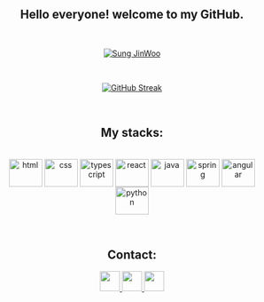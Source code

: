 <h2 align="center">Hello everyone! welcome to my GitHub.</h2>

<p>&nbsp;</p>
<div align="center">
  <a href="https://github.com/amaroelias">
    <img src="https://media1.tenor.com/m/TE2_-xvv3uwAAAAC/anime-adam-apple.gif" alt="Sung JinWoo">
  </a>
</div>
<p>&nbsp;</p>

<div align="center">
  <a href="https://github.com/amaroelias">
    
  [![GitHub Streak](https://streak-stats.demolab.com/?user=amaroelias&theme=algolia)](https://github.com/amaroelias)
  
  </a>
</div>


<p>&nbsp;</p>

<h2 align="center">My stacks:</h2>

<div align="center" style="display: inline_block"><br>
  <img href="https://github.com/amaroelias" align="center" alt="html" height="50" width="60" src="https://cdn.jsdelivr.net/gh/devicons/devicon/icons/html5/html5-original.svg">
  <img href="https://github.com/amaroelias" align="center" alt="css" height="50" width="60" src="https://cdn.jsdelivr.net/gh/devicons/devicon/icons/css3/css3-original.svg">
  <img href="https://github.com/amaroelias" align="center" alt="typescript" height="50" width="60" src="https://cdn.jsdelivr.net/gh/devicons/devicon@latest/icons/typescript/typescript-original.svg">
  <img href="https://github.com/amaroelias" align="center" alt="react" height="50" width="60" src="https://cdn.jsdelivr.net/gh/devicons/devicon@latest/icons/react/react-original.svg">
  <img href="https://github.com/amaroelias" align="center" alt="java" height="50" width="60" src="https://cdn.jsdelivr.net/gh/devicons/devicon/icons/java/java-original.svg">
  <img href="https://github.com/amaroelias" align="center" alt="spring" height="50" width="60" src="https://cdn.jsdelivr.net/gh/devicons/devicon/icons/spring/spring-original-wordmark.svg">
  <img href="https://github.com/amaroelias" align="center" alt="angular" height="50" width="60" src="https://cdn.jsdelivr.net/gh/devicons/devicon@latest/icons/angular/angular-original.svg">
  <img href="https://github.com/amaroelias" align="center" alt="python" height="50" width="60" src="https://cdn.jsdelivr.net/gh/devicons/devicon/icons/python/python-original.svg">
</div>

<p>&nbsp;</p>

<h2 align="center">Contact:</h2>

<div align="center"> 
  
  <a href="https://www.linkedin.com/in/amaroelias-dev/">
    <img height="36" src="https://img.shields.io/badge/LinkedIn-0077B5?style=for-the-badge&logo=linkedin&logoColor=white" target="_blank">
  </a>
  <a href="mailto:amaroeliasdev@gmail.com">
    <img height="36" src="https://img.shields.io/badge/-Gmail-%23333?style=for-the-badge&logo=gmail&logoColor=white" target="_blank">
  </a>
  <a href="https://www.instagram.com/amaroeliass/">
    <img height="36" src="https://img.shields.io/badge/Instagram-E4405F?style=for-the-badge&logo=instagram&logoColor=white">
  </a>

</div>
